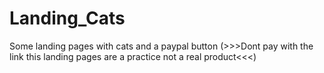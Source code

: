 # Landing_Cats
Some landing pages with cats and a paypal button (>>>Dont pay with the link this landing pages are a practice not a real product<<<)
